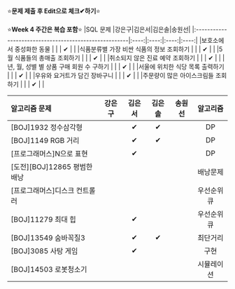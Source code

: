 ⭐**문제 제출 후 Edit으로 체크✔하기**⭐<br/><br/>
⭐**Week 4 주간은 복습 포함**⭐
|SQL 문제                                               |강은구|김은서|김은솔|송원선|
|:------------------------------------------------------|:----:|:----:|:----:|:----:|
|보호소에서 중성화한 동물                                |      |      |   ✔   |      | 
|식품분류별 가장 비싼 식품의 정보 조회하기               |      |       |     ✔  |      | 
|5월 식품들의 총매출 조회하기                            |      |      |    ✔  |      | 
|취소되지 않은 진료 예약 조회하기                        |      |      |    ✔   |      | 
|년, 월, 성별 별 상품 구매 회원 수 구하기                |      |      |    ✔   |      | 
|서울에 위치한 식당 목록 출력하기                        |      |      |    ✔   |      | 
|우유와 요거트가 담긴 장바구니                           |      |      |    ✔   |      | 
|주문량이 많은 아이스크림들 조회하기                     |      |      |     ✔  |      | 

|알고리즘 문제                 |강은구|김은서|김은솔|송원선|알고리즘|
|:------------------------------|:----:|:----:|:----:|:----:|:------:|
|[BOJ]1932 정수삼각형           |      |   ✔  |    ✔ |      |DP       |
|[BOJ]1149 RGB 거리             |      |   ✔  |    ✔ |      |DP       |
|[프로그래머스]N으로 표현        |      |   ✔  |      |      |DP        |
|[도전][BOJ]12865 평범한 배낭   |      |      |      |      |배낭문제  |
|[프로그래머스]디스크 컨트롤러   |      |      |      |      |우선순위큐|
|[BOJ]11279 최대 힙            |      |  ✔  |      |      |우선순위큐|
|[BOJ]13549 숨바꼭질3          |      |  ✔  |   ✔  |      |최단거리  |
|[BOJ]3085 사탕 게임           |      |  ✔  |      |      |구현      |
|[BOJ]14503 로봇청소기         |      |      |      |      |시뮬레이션|
